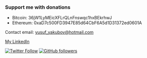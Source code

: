 ### Support me with donations
- Bitcoin: 36jW1LyMEicXFLrQLnFnswqc1hxBEkrhwJ
- Ethereum: 0xaD7c500FD3947E85d64CbF6A5d1D31372ed0601A

Contact email: <yusuf_yakubov@hotmail.com>

[My LinkedIn](https://www.linkedin.com/in/yusuf-yakubov-646120214/)

[![Twitter Follow](https://img.shields.io/twitter/follow/squark_usr?style=social)](https://twitter.com/squark_usr)
[![GitHub followers](https://img.shields.io/github/followers/yosa12978?style=social)](https://github.com/yosa12978)
